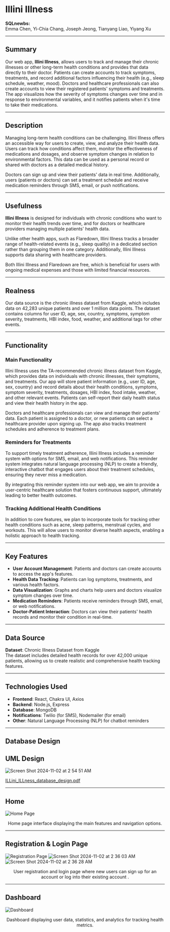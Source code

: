 # Illini Illness


**SQLnewbs:**  
Emma Chen, Yi-Chia Chang, Joseph Jeong, Tianyang Liao, Yiyang Xu

---

## Summary
Our web app, **Illini Illness**, allows users to track and manage their chronic illnesses or other long-term health conditions and provides that data directly to their doctor. Patients can create accounts to track symptoms, treatments, and record additional factors influencing their health (e.g., sleep schedule, weather, mood). Doctors and healthcare professionals can also create accounts to view their registered patients' symptoms and treatments. The app visualizes how the severity of symptoms changes over time and in response to environmental variables, and it notifies patients when it's time to take their medications.

---

## Description
Managing long-term health conditions can be challenging. Illini Illness offers an accessible way for users to create, view, and analyze their health data. Users can track how conditions affect them, monitor the effectiveness of medications and dosages, and observe symptom changes in relation to environmental factors. This data can be used as a personal record or shared with doctors as a detailed medical history.

Doctors can sign up and view their patients' data in real time. Additionally, users (patients or doctors) can set a treatment schedule and receive medication reminders through SMS, email, or push notifications.

---

## Usefulness
**Illini Illness** is designed for individuals with chronic conditions who want to monitor their health trends over time, and for doctors or healthcare providers managing multiple patients' health data.

Unlike other health apps, such as Flaredown, Illini Illness tracks a broader range of health-related events (e.g., sleep quality) in a dedicated section rather than grouping them in one category. Additionally, Illini Illness supports data sharing with healthcare providers.

Both Illini Illness and Flaredown are free, which is beneficial for users with ongoing medical expenses and those with limited financial resources.

---

## Realness
Our data source is the chronic illness dataset from Kaggle, which includes data on 42,283 unique patients and over 1 million data points. The dataset contains columns for user ID, age, sex, country, symptoms, symptom severity, treatments, HBI index, food, weather, and additional tags for other events.

---

## Functionality

### Main Functionality
Illini Illness uses the TA-recommended chronic illness dataset from Kaggle, which provides data on individuals with chronic illnesses, their symptoms, and treatments. Our app will store patient information (e.g., user ID, age, sex, country) and record details about their health conditions, symptoms, symptom severity, treatments, dosages, HBI index, food intake, weather, and other relevant events. Patients can self-report their daily health status and view their health history in the app.

Doctors and healthcare professionals can view and manage their patients' data. Each patient is assigned to a doctor, or new patients can select a healthcare provider upon signing up. The app also tracks treatment schedules and adherence to treatment plans.

### Reminders for Treatments
To support timely treatment adherence, Illini Illness includes a reminder system with options for SMS, email, and web notifications. This reminder system integrates natural language processing (NLP) to create a friendly, interactive chatbot that engages users about their treatment schedules, ensuring they never miss a medication.

By integrating this reminder system into our web app, we aim to provide a user-centric healthcare solution that fosters continuous support, ultimately leading to better health outcomes.

### Tracking Additional Health Conditions
In addition to core features, we plan to incorporate tools for tracking other health conditions such as acne, sleep patterns, menstrual cycles, and workouts. This will allow users to monitor diverse health aspects, enabling a holistic approach to health tracking.

---

## Key Features

- **User Account Management**: Patients and doctors can create accounts to access the app's features.
- **Health Data Tracking**: Patients can log symptoms, treatments, and various health factors.
- **Data Visualization**: Graphs and charts help users and doctors visualize symptom changes over time.
- **Medication Reminders**: Patients receive reminders through SMS, email, or web notifications.
- **Doctor-Patient Interaction**: Doctors can view their patients' health records and monitor their condition in real-time.

---

## Data Source
**Dataset**: Chronic Illness Dataset from Kaggle  
The dataset includes detailed health records for over 42,000 unique patients, allowing us to create realistic and comprehensive health tracking features.

---

## Technologies Used

- **Frontend**: React, Chakra UI, Axios
- **Backend**: Node.js, Express
- **Database**: MongoDB
- **Notifications**: Twilio (for SMS), Nodemailer (for email)
- **Other**: Natural Language Processing (NLP) for chatbot reminders


---
## Database Design

## UML Design
![Screen Shot 2024-11-02 at 2 54 51 AM](https://github.com/user-attachments/assets/6dca9343-c9ab-4975-be07-a885235c3712)

[ILLini_ILLness_database_design.pdf](https://github.com/user-attachments/files/17606068/ILLini_ILLness_database_design.pdf)

---
## Home
![Home Page](https://github.com/user-attachments/assets/177577c9-e445-4984-adb4-ad9c709906f1)
<p align="center">Home page interface displaying the main features and navigation options.</p>

---

## Registration & Login Page
![Registration Page](https://github.com/user-attachments/assets/dc0ff227-77d7-486f-adbf-97498b54d84e)
![Screen Shot 2024-11-02 at 2 36 03 AM](https://github.com/user-attachments/assets/b5c9260f-9d9d-40ac-b995-e7c2ac5bae8b)
![Screen Shot 2024-11-02 at 2 36 28 AM](https://github.com/user-attachments/assets/43728b90-6016-41a9-8006-c5ea1bc607bb)

<p align="center"> User registration and login page where new users can sign up for an account or log into their existing account . </p>

---

## Dashboard
![Dashboard](https://github.com/user-attachments/assets/c947244e-7e57-4b8f-a10e-ed8c0ec4b412)
<p align="center">Dashboard displaying user data, statistics, and analytics for tracking health metrics.</p>

